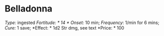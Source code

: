 ﻿---
name: Belladonna
type: ingested
fortitude: 14
onset: 10 min
frequency: 1/min for 6 mins
effect:
  "1d2 Str dmg, see text"
cure: 1 save
price: 100
---

# Belladonna
 *Type:* ingested
*Fortitude: * 14 * Onset:* 10 min;  *Frequency*: 1/min for 6 mins;  *Cure:* 1 save; 
*Effect: * 1d2 Str dmg, see text
*Price: * 100